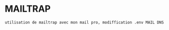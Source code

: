 # MAILTRAP
```bash
utilisation de mailtrap avec mon mail pro, modiffication .env MAIL DNS  a modifier
```